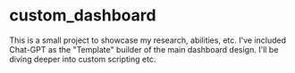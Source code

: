 # custom_dashboard
This is a small project to showcase my research, abilities, etc. I've included Chat-GPT as the "Template" builder of the main dashboard design. I'll be diving deeper into custom scripting etc. 
